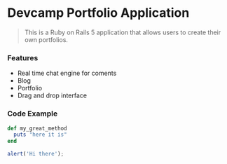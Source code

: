 # Devcamp Portfolio Application

> This is a Ruby on Rails 5 application that allows users to create their own portfolios.

### Features

- Real time chat engine for coments
- Blog
- Portfolio
- Drag and drop interface

### Code Example

```ruby
def my_great_method
  puts "here it is"
end
```

```javascript
alert('Hi there');
```